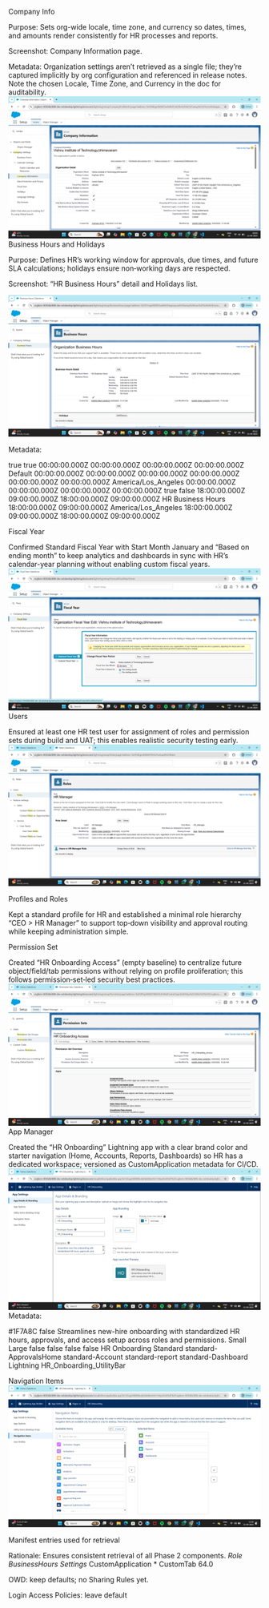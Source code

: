 Company Info

Purpose: Sets org-wide locale, time zone, and currency so dates, times, and amounts render consistently for HR processes and reports.

Screenshot: Company Information page.

Metadata: Organization settings aren’t retrieved as a single file; they’re captured implicitly by org configuration and referenced in release notes. Note the chosen Locale, Time Zone, and Currency in the doc for auditability.
![alt text](image.png)
Business Hours and Holidays

Purpose: Defines HR’s working window for approvals, due times, and future SLA calculations; holidays ensure non‑working days are respected.

Screenshot: “HR Business Hours” detail and Holidays list.

![alt text](image-1.png)

Metadata: 
<?xml version="1.0" encoding="UTF-8"?>
<BusinessHoursSettings xmlns="http://soap.sforce.com/2006/04/metadata">
    <businessHours>
        <active>true</active>
        <default>true</default>
        <fridayEndTime>00:00:00.000Z</fridayEndTime>
        <fridayStartTime>00:00:00.000Z</fridayStartTime>
        <mondayEndTime>00:00:00.000Z</mondayEndTime>
        <mondayStartTime>00:00:00.000Z</mondayStartTime>
        <name>Default</name>
        <saturdayEndTime>00:00:00.000Z</saturdayEndTime>
        <saturdayStartTime>00:00:00.000Z</saturdayStartTime>
        <sundayEndTime>00:00:00.000Z</sundayEndTime>
        <sundayStartTime>00:00:00.000Z</sundayStartTime>
        <thursdayEndTime>00:00:00.000Z</thursdayEndTime>
        <thursdayStartTime>00:00:00.000Z</thursdayStartTime>
        <timeZoneId>America/Los_Angeles</timeZoneId>
        <tuesdayEndTime>00:00:00.000Z</tuesdayEndTime>
        <tuesdayStartTime>00:00:00.000Z</tuesdayStartTime>
        <wednesdayEndTime>00:00:00.000Z</wednesdayEndTime>
        <wednesdayStartTime>00:00:00.000Z</wednesdayStartTime>
    </businessHours>
    <businessHours>
        <active>true</active>
        <default>false</default>
        <fridayEndTime>18:00:00.000Z</fridayEndTime>
        <fridayStartTime>09:00:00.000Z</fridayStartTime>
        <mondayEndTime>18:00:00.000Z</mondayEndTime>
        <mondayStartTime>09:00:00.000Z</mondayStartTime>
        <name>HR Business Hours</name>
        <thursdayEndTime>18:00:00.000Z</thursdayEndTime>
        <thursdayStartTime>09:00:00.000Z</thursdayStartTime>
        <timeZoneId>America/Los_Angeles</timeZoneId>
        <tuesdayEndTime>18:00:00.000Z</tuesdayEndTime>
        <tuesdayStartTime>09:00:00.000Z</tuesdayStartTime>
        <wednesdayEndTime>18:00:00.000Z</wednesdayEndTime>
        <wednesdayStartTime>09:00:00.000Z</wednesdayStartTime>
    </businessHours>
</BusinessHoursSettings>


Fiscal Year

Confirmed Standard Fiscal Year with Start Month January and “Based on ending month” to keep analytics and dashboards in sync with HR’s calendar-year planning without enabling custom fiscal years.
![alt text](image-2.png)
Users

Ensured at least one HR test user for assignment of roles and permission sets during build and UAT; this enables realistic security testing early.
![alt text](image-3.png)

Profiles and Roles

Kept a standard profile for HR and established a minimal role hierarchy “CEO > HR Manager” to support top‑down visibility and approval routing while keeping administration simple.

Permission Set

Created “HR Onboarding Access” (empty baseline) to centralize future object/field/tab permissions without relying on profile proliferation; this follows permission‑set‑led security best practices.
![alt text](image-4.png)
App Manager

Created the “HR Onboarding” Lightning app with a clear brand color and starter navigation (Home, Accounts, Reports, Dashboards) so HR has a dedicated workspace; versioned as CustomApplication metadata for CI/CD.
![alt text](image-5.png)
Metadata:
<?xml version="1.0" encoding="UTF-8"?>
<CustomApplication xmlns="http://soap.sforce.com/2006/04/metadata">
    <brand>
        <headerColor>#1F7A8C</headerColor>
        <shouldOverrideOrgTheme>false</shouldOverrideOrgTheme>
    </brand>
    <description>Streamlines new-hire onboarding with standardized HR hours, approvals, and access setup across roles and permissions.</description>
    <formFactors>Small</formFactors>
    <formFactors>Large</formFactors>
    <isNavAutoTempTabsDisabled>false</isNavAutoTempTabsDisabled>
    <isNavPersonalizationDisabled>false</isNavPersonalizationDisabled>
    <isNavTabPersistenceDisabled>false</isNavTabPersistenceDisabled>
    <isOmniPinnedViewEnabled>false</isOmniPinnedViewEnabled>
    <label>HR Onboarding</label>
    <navType>Standard</navType>
    <tabs>standard-ApprovalsHome</tabs>
    <tabs>standard-Account</tabs>
    <tabs>standard-report</tabs>
    <tabs>standard-Dashboard</tabs>
    <uiType>Lightning</uiType>
    <utilityBar>HR_Onboarding_UtilityBar</utilityBar>
</CustomApplication>

Navigation Items
![alt text](image-6.png)

Manifest entries used for retrieval

Rationale: Ensures consistent retrieval of all Phase 2 components.
<Package xmlns="http://soap.sforce.com/2006/04/metadata">
  <types>
    <members>*</members>
    <name>Role</name>
  </types>
  <types>
    <members>BusinessHours</members>
    <name>Settings</name>
  </types>
  <types>
    <members>*</members>
    <name>CustomApplication</name>
  </types>
  <types>
    <members>*</members>
    <name>CustomTab</name>
  </types>
  <version>64.0</version>
</Package>


OWD: keep defaults; no Sharing Rules yet.

Login Access Policies: leave default